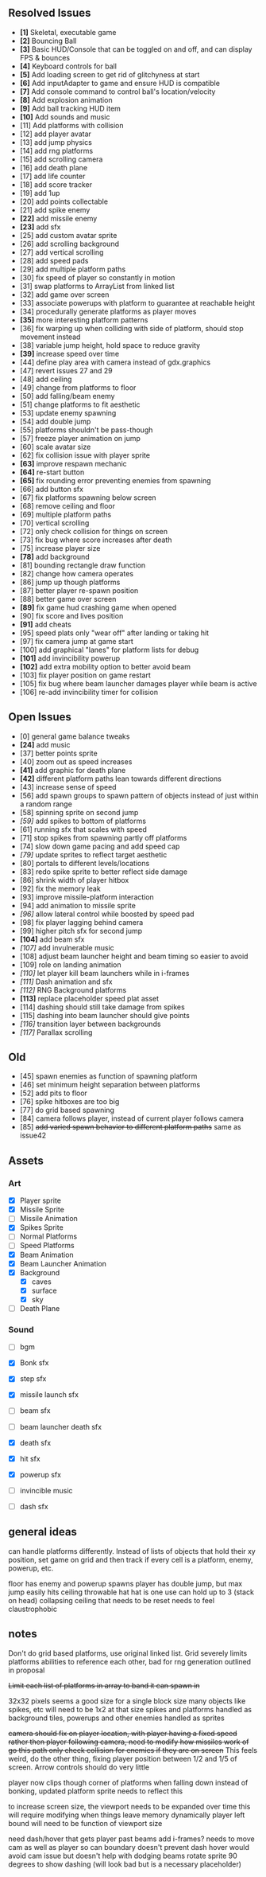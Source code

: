 ## Resolved Issues ##

- **[1]** Skeletal, executable game
- **[2]** Bouncing Ball
- **[3]** Basic HUD/Console that can be toggled on and off, and can display FPS & bounces
- **[4]** Keyboard controls for ball
- **[5]** Add loading screen to get rid of glitchyness at start
- **[6]** Add inputAdapter to game and ensure HUD is compatible
- **[7]** Add console command to control ball's location/velocity
- **[8]** Add explosion animation
- **[9]** Add ball tracking HUD item
- **[10]** Add sounds and music
 - [11] Add platforms with collision
 - [12] add player avatar
 - [13] add jump physics
 - [14] add rng platforms
 - [15] add scrolling camera
 - [16] add death plane
 - [17] add life counter
 - [18] add score tracker
 - [19] add 1up
 - [20] add points collectable
 - [21] add spike enemy
 - **[22]** add missile enemy
 - **[23]** add sfx
 - [25] add custom avatar sprite
 - [26] add scrolling background
 - [27] add vertical scrolling
 - [28] add speed pads
 - [29] add multiple platform paths
 - [30] fix speed of player so constantly in motion
 - [31] swap platforms to ArrayList from linked list
 - [32] add game over screen
 - [33] associate powerups with platform to guarantee at reachable height
 - [34] procedurally generate platforms as player moves
 - **[35]** more interesting platform patterns
 - [36] fix warping up when colliding with side of platform, should stop movement instead
 - [38] variable jump height, hold space to reduce gravity
 - **[39]** increase speed over time
 - [44] define play area with camera instead of gdx.graphics
 - [47] revert issues 27 and 29
 - [48] add ceiling
 - [49] change from platforms to floor
 - [50] add falling/beam enemy
 - [51] change platforms to fit aesthetic
 - [53] update enemy spawning
 - [54] add double jump
 - [55] platforms shouldn't be pass-though
 - [57] freeze player animation on jump
 - [60] scale avatar size
 - [62] fix collision issue with player sprite
 - **[63]** improve respawn mechanic
 - **[64]** re-start button
 - **[65]** fix rounding error preventing enemies from spawning
 - [66] add button sfx
 - [67] fix platforms spawning below screen
 - [68] remove ceiling and floor
 - [69] multiple platform paths
 - [70] vertical scrolling
 - [72] only check collision for things on screen
 - [73] fix bug where score increases after death
 - [75] increase player size
 - **[78]** add background
 - [81] bounding rectangle draw function
 - [82] change how camera operates
 - [86] jump up though platforms
 - [87] better player re-spawn position
 - [88] better game over screen
 - **[89]** fix game hud crashing game when opened
 - [90] fix score and lives position
 - **[91]** add cheats
 - [95] speed plats only "wear off" after landing or taking hit
 - [97] fix camera jump at game start
 - [100] add graphical "lanes" for platform lists for debug
 - **[101]** add invincibility powerup
 - **[102]** add extra mobility option to better avoid beam
 - [103] fix player position on game restart
 - [105] fix bug where beam launcher damages player while beam is active
 - [106] re-add invincibility timer for collision


## Open Issues ##

 - [0] general game balance tweaks
 - **[24]** add music
 - [37] better points sprite
 - [40] zoom out as speed increases
 - **[41]** add graphic for death plane
 - **[42]** different platform paths lean towards different directions
 - [43] increase sense of speed
 - [56] add spawn groups to spawn pattern of objects instead of just within a random range
 - [58] spinning sprite on second jump
 - *[59]* add spikes to bottom of platforms
 - [61] running sfx that scales with speed
 - [71] stop spikes from spawning partly off platforms
 - [74] slow down game pacing and add speed cap
 - *[79]* update sprites to reflect target aesthetic
 - [80] portals to different levels/locations
 - [83] redo spike sprite to better reflect side damage
 - [86] shrink width of player hitbox
 - [92] fix the memory leak
 - [93] improve missile-platform interaction
 - [94] add animation to missile sprite
 - *[96]* allow lateral control while boosted by speed pad
 - [98] fix player lagging behind camera
 - [99] higher pitch sfx for second jump
 - **[104]** add beam sfx
 - *[107]* add invulnerable music
 - [108] adjust beam launcher height and beam timing so easier to avoid
 - [109] role on landing animation
 - *[110]* let player kill beam launchers while in i-frames
 - *[111]* Dash animation and sfx
 - *[112]* RNG Background platforms
 - **[113]** replace placeholder speed plat asset
 - [114] dashing should still take damage from spikes
 - [115] dashing into beam launcher should give points
 - *[116]* transition layer between backgrounds
 - *[117]* Parallax scrolling 
 

 ## Old ##
 - [45] spawn enemies as function of spawning platform
 - [46] set minimum height separation between platforms
 - [52] add pits to floor
 - [76] spike hitboxes are too big
 - [77] do grid based spawning
 - [84] camera follows player, instead of current player follows camera
 - [85] ~~add varied spawn behavior to different platform paths~~ same as issue42
 
 ## Assets ##
 ### Art ###
  - [x] Player sprite
  - [x] Missile Sprite
  - [ ] Missile Animation
  - [x] Spikes Sprite
  - [ ] Normal Platforms
  - [ ] Speed Platforms
  - [x] Beam Animation
  - [x] Beam Launcher Animation
  - [x] Background
      + [x] caves
      + [x] surface
      + [x] sky 
  - [ ] Death Plane
 
 ### Sound ###
  - [ ] bgm
  - [x] Bonk sfx
  - [x] step sfx
  - [x] missile launch sfx
  - [ ] beam sfx
  - [ ] beam launcher death sfx
  - [x] death sfx
  - [x] hit sfx
  - [x] powerup sfx
  - [ ] invincible music
  - [ ] dash sfx


## general ideas ##
can handle platforms differently. Instead of lists of objects that hold their xy position, set game on grid and then track if every cell is a platform, enemy, powerup, etc.

floor has enemy and powerup spawns
player has double jump, but max jump easily hits ceiling
throwable hat
hat is one use
can hold up to 3 (stack on head)
collapsing ceiling that needs to be reset
needs to feel claustrophobic

## notes ##
Don't do grid based platforms, use original linked list. Grid severely limits platforms abilities to reference each other, bad for rng generation outlined in proposal

~~Limit each list of platforms in array to band it can spawn in~~

32x32 pixels seems a good size for a single block size
many objects like spikes, etc will need to be 1x2 at that size
spikes and platforms handled as background tiles, powerups and other enemies handled as sprites

~~camera should fix on player location, with player having a fixed speed rather then player following camera, need to modify how missiles work of go this path
only check collision for enemies if they are on screen~~ This feels weird, do the other thing, fixing player position between 1/2 and 1/5 of screen. Arrow controls should do very little

player now clips though corner of platforms when falling down instead of bonking, updated platform sprite needs to reflect this

to increase screen size, the viewport needs to be expanded over time
this will require modifying when things leave memory dynamically
player left bound will need to be function of viewport size

need dash/hover that gets player past beams
add i-frames?
needs to move cam as well as player so can boundary doesn't prevent dash
hover would avoid cam issue but doesn't help with dodging beams
rotate sprite 90 degrees to show dashing (will look bad but is a necessary placeholder)